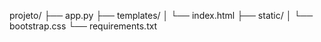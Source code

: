 projeto/
├── app.py
├── templates/
│   └── index.html
├── static/
│   └── bootstrap.css
└── requirements.txt
